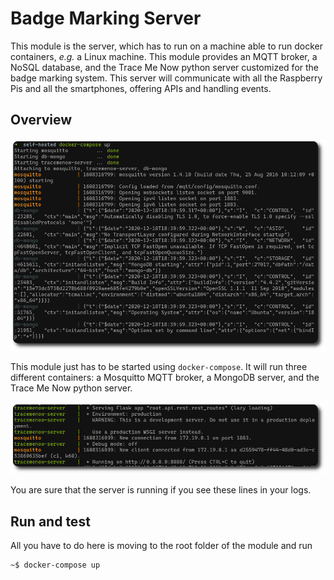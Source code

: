 # Badge Marking Server

This module is the server, which has to run on a machine able to run docker containers, *e.g.* a Linux machine. This module provides an MQTT broker, a NoSQL database, and the Trace Me Now python server customized for the badge marking system. This server will communicate with all the Raspberry Pis and all the smartphones, offering APIs and handling events.

## Overview

![Docker-compose execution](../web-interface/src/assets/screenshots/rounded-server-1.png)

This module just has to be started using `docker-compose`. It will run three different containers: a Mosquitto MQTT broker, a MongoDB server, and the Trace Me Now python server.

![Server execution](../web-interface/src/assets/screenshots/rounded-server-2.png)

You are sure that the server is running if you see these lines in your logs.

## Run and test

All you have to do here is moving to the root folder of the module and run

```bash
~$ docker-compose up
```
